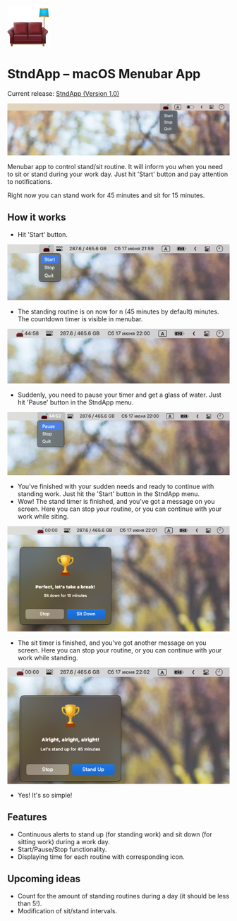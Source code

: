 ![Header](header.png)

# StndApp – macOS Menubar App

Current release: [StndApp (Version 1.0)](https://github.com/WasAlexHere/stndApp/releases/tag/1.0.0)

![Screenshot](screenshot.png)

Menubar app to control stand/sit routine. It will inform you when you need to sit or stand during your work day.
Just hit 'Start' button and pay attention to notifications.

Right now you can stand work for 45 minutes and sit for 15 minutes.

## How it works
- Hit 'Start' button.

![Screenshot](screenshots/1.png)

- The standing routine is on now for n (45 minutes by default) minutes. The countdown timer is visible in menubar.

![Screenshot](screenshots/2.png)

- Suddenly, you need to pause your timer and get a glass of water. Just hit 'Pause' button in the StndApp menu.

![Screenshot](screenshots/3.png)

- You've finished with your sudden needs and ready to continue with standing work. Just hit the 'Start' button in the StndApp menu.
- Wow! The stand timer is finished, and you've got a message on you screen. Here you can stop your routine, or you can continue with your work while siting.

![Screenshot](screenshots/4.png)

- The sit timer is finished, and you've got another message on you screen. Here you can stop your routine, or you can continue with your work while standing.

![Screenshot](screenshots/5.png)

- Yes! It's so simple!


## Features
- Continuous alerts to stand up (for standing work) and sit down (for sitting work) during a work day.
- Start/Pause/Stop functionality.
- Displaying time for each routine with corresponding icon.


## Upcoming ideas
- Count for the amount of standing routines during a day (it should be less than 5!).
- Modification of sit/stand intervals.